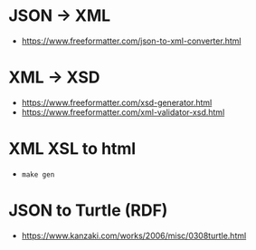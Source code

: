 # JSON -> XML

- https://www.freeformatter.com/json-to-xml-converter.html

# XML -> XSD

- https://www.freeformatter.com/xsd-generator.html
- https://www.freeformatter.com/xml-validator-xsd.html

# XML XSL to html

- `make gen`

# JSON to Turtle (RDF)

- https://www.kanzaki.com/works/2006/misc/0308turtle.html
